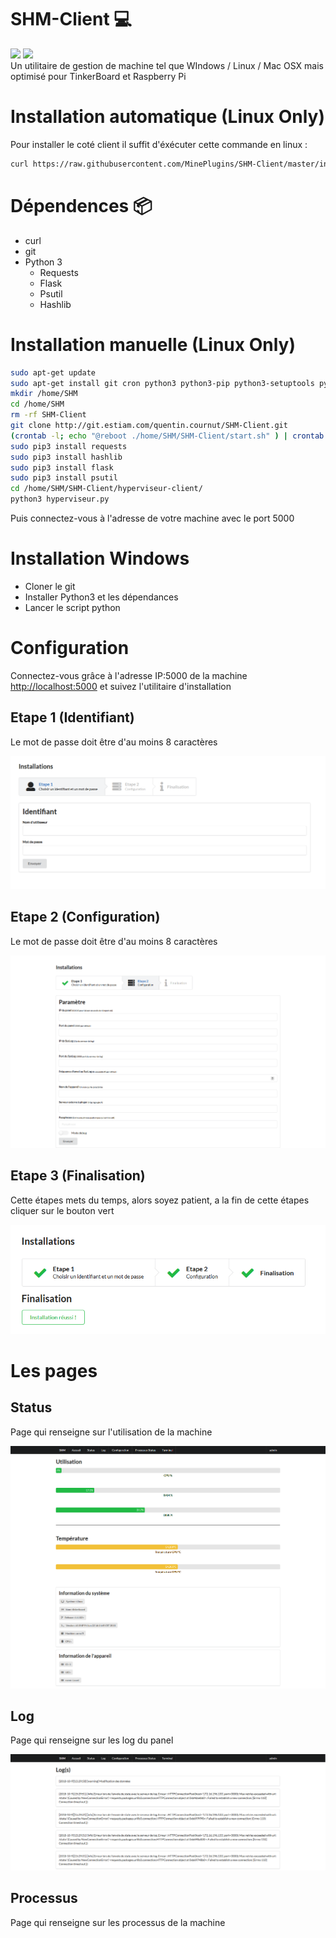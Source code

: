 # SHM-Client  :computer:
<a><img src="https://img.shields.io/badge/python-3.x-blue.svg"></a>
<a href="https://github.com/batteurMDR/shm-server/tree/dev" target="_blank"><img src="https://img.shields.io/badge/server-nodejs-brightgreen.svg"></a><br>
Un utilitaire de gestion de machine tel que WIndows / Linux / Mac OSX mais optimisé pour TinkerBoard et Raspberry Pi

# Installation automatique (Linux Only)

Pour installer le coté client il suffit d'éxécuter cette commande en linux :
```bash
curl https://raw.githubusercontent.com/MinePlugins/SHM-Client/master/install.sh | sudo bash
```

# Dépendences  :package:

- curl
- git
- Python 3
  - Requests
  - Flask
  - Psutil
  - Hashlib

# Installation manuelle (Linux Only)

```bash
sudo apt-get update
sudo apt-get install git cron python3 python3-pip python3-setuptools python3-numpy python3-dev -y
mkdir /home/SHM
cd /home/SHM
rm -rf SHM-Client
git clone http://git.estiam.com/quentin.cournut/SHM-Client.git
(crontab -l; echo "@reboot ./home/SHM/SHM-Client/start.sh" ) | crontab -
sudo pip3 install requests
sudo pip3 install hashlib
sudo pip3 install flask
sudo pip3 install psutil
cd /home/SHM/SHM-Client/hyperviseur-client/
python3 hyperviseur.py
```

Puis connectez-vous à l'adresse de votre machine avec le port 5000

# Installation Windows

- Cloner le git
- Installer Python3 et les dépendances
- Lancer le script python

# Configuration

Connectez-vous grâce à l'adresse IP:5000 de la machine [http://localhost:5000](http://localhost:5000) et suivez l'utilitaire d'installation

## Etape 1 (Identifiant)

Le mot de passe doit être d'au moins 8 caractères

![Etape 1](https://raw.githubusercontent.com/MinePlugins/SHM-Client/master/images/install_etape_1.png)

## Etape 2 (Configuration)

Le mot de passe doit être d'au moins 8 caractères

![Etape 2](https://raw.githubusercontent.com/MinePlugins/SHM-Client/master/images/install_etape_2.png)

## Etape 3 (Finalisation)

Cette étapes mets du temps, alors soyez patient, a la fin de cette étapes cliquer sur le bouton vert

![Etape 3](https://raw.githubusercontent.com/MinePlugins/SHM-Client/master/images/install_etape_3.png)

# Les pages

## Status

Page qui renseigne sur l'utilisation de la machine

![Status](https://raw.githubusercontent.com/MinePlugins/SHM-Client/master/images/status.png)

## Log

Page qui renseigne sur les log du panel

![Status](https://raw.githubusercontent.com/MinePlugins/SHM-Client/master/images/log.png)

## Processus

Page qui renseigne sur les processus de la machine
